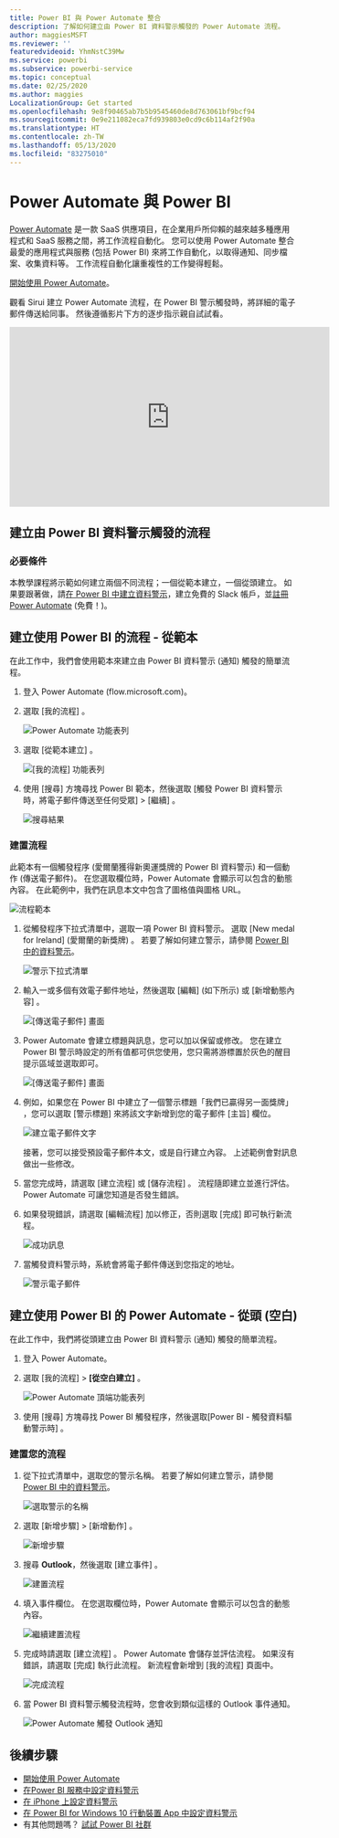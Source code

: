 ```yaml
---
title: Power BI 與 Power Automate 整合
description: 了解如何建立由 Power BI 資料警示觸發的 Power Automate 流程。
author: maggiesMSFT
ms.reviewer: ''
featuredvideoid: YhmNstC39Mw
ms.service: powerbi
ms.subservice: powerbi-service
ms.topic: conceptual
ms.date: 02/25/2020
ms.author: maggies
LocalizationGroup: Get started
ms.openlocfilehash: 9e8f90465ab7b5b9545460de8d763061bf9bcf94
ms.sourcegitcommit: 0e9e211082eca7fd939803e0cd9c6b114af2f90a
ms.translationtype: HT
ms.contentlocale: zh-TW
ms.lasthandoff: 05/13/2020
ms.locfileid: "83275010"
---
```

# <a name="power-automate-and-power-bi"></a>Power Automate 與 Power BI

[Power Automate](https://docs.microsoft.com/power-automate/getting-started) 是一款 SaaS 供應項目，在企業用戶所仰賴的越來越多種應用程式和 SaaS 服務之間，將工作流程自動化。 您可以使用 Power Automate 整合最愛的應用程式與服務 (包括 Power BI) 來將工作自動化，以取得通知、同步檔案、收集資料等。 工作流程自動化讓重複性的工作變得輕鬆。

[開始使用 Power Automate](https://docs.microsoft.com/power-automate/getting-started)。

觀看 Sirui 建立 Power Automate 流程，在 Power BI 警示觸發時，將詳細的電子郵件傳送給同事。 然後遵循影片下方的逐步指示親自試試看。

<iframe width="560" height="315" src="https://www.youtube.com/embed/YhmNstC39Mw" frameborder="0" allowfullscreen></iframe>

## <a name="create-a-flow-that-is-triggered-by-a-power-bi-data-alert"></a>建立由 Power BI 資料警示觸發的流程

### <a name="prerequisites"></a>必要條件
本教學課程將示範如何建立兩個不同流程；一個從範本建立，一個從頭建立。 如果要跟著做，請[在 Power BI 中建立資料警示](../create-reports/service-set-data-alerts.md)，建立免費的 Slack 帳戶，並[註冊 Power Automate](https://flow.microsoft.com/#home-signup) (免費！)。

## <a name="create-a-flow-that-uses-power-bi---from-a-template"></a>建立使用 Power BI 的流程 - 從範本
在此工作中，我們會使用範本來建立由 Power BI 資料警示 (通知) 觸發的簡單流程。

1. 登入 Power Automate (flow.microsoft.com)。
2. 選取 [我的流程]  。
   
   ![Power Automate 功能表列](media/service-flow-integration/power-bi-my-flows.png)
3. 選取 [從範本建立]  。
   
    ![[我的流程] 功能表列](media/service-flow-integration/power-bi-template.png)
4. 使用 [搜尋] 方塊尋找 Power BI 範本，然後選取 [觸發 Power BI 資料警示時，將電子郵件傳送至任何受眾] > [繼續]  。
   
    ![搜尋結果](media/service-flow-integration/power-bi-flow-alert.png)


### <a name="build-the-flow"></a>建置流程
此範本有一個觸發程序 (愛爾蘭獲得新奧運獎牌的 Power BI 資料警示) 和一個動作 (傳送電子郵件)。 在您選取欄位時，Power Automate 會顯示可以包含的動態內容。  在此範例中，我們在訊息本文中包含了圖格值與圖格 URL。

![流程範本](media/service-flow-integration/power-bi-template1.png)

1. 從觸發程序下拉式清單中，選取一項 Power BI 資料警示。 選取 [New medal for Ireland] \(愛爾蘭的新獎牌)  。 若要了解如何建立警示，請參閱 [Power BI 中的資料警示](../create-reports/service-set-data-alerts.md)。
   
   ![警示下拉式清單](media/service-flow-integration/power-bi-trigger-flow.png)
2. 輸入一或多個有效電子郵件地址，然後選取 [編輯]  \(如下所示) 或 [新增動態內容]  。 
   
   ![[傳送電子郵件] 畫面](media/service-flow-integration/power-bi-flow-email.png)

3. Power Automate 會建立標題與訊息，您可以加以保留或修改。 您在建立 Power BI 警示時設定的所有值都可供您使用，您只需將游標置於灰色的醒目提示區域並選取即可。 

   ![[傳送電子郵件] 畫面](media/service-flow-integration/power-bi-flow-email-default.png)

1.  例如，如果您在 Power BI 中建立了一個警示標題「我們已贏得另一面獎牌」  ，您可以選取 [警示標題]  來將該文字新增到您的電子郵件 [主旨] 欄位。

    ![建立電子郵件文字](media/service-flow-integration/power-bi-flow-message.png)

    接著，您可以接受預設電子郵件本文，或是自行建立內容。 上述範例會對訊息做出一些修改。

1. 當您完成時，請選取 [建立流程]  或 [儲存流程]  。  流程隨即建立並進行評估。  Power Automate 可讓您知道是否發生錯誤。
2. 如果發現錯誤，請選取 [編輯流程]  加以修正，否則選取 [完成]  即可執行新流程。
   
   ![成功訊息](media/service-flow-integration/power-bi-flow-running.png)
5. 當觸發資料警示時，系統會將電子郵件傳送到您指定的地址。  
   
   ![警示電子郵件](media/service-flow-integration/power-bi-flow-email2.png)

## <a name="create-a-power-automate-that-uses-power-bi---from-scratch-blank"></a>建立使用 Power BI 的 Power Automate - 從頭 (空白)
在此工作中，我們將從頭建立由 Power BI 資料警示 (通知) 觸發的簡單流程。

1. 登入 Power Automate。
2. 選取 [我的流程]   >  **[從空白建立]** 。
   
   ![Power Automate 頂端功能表列](media/service-flow-integration/power-bi-my-flows.png)
3. 使用 [搜尋] 方塊尋找 Power BI 觸發程序，然後選取[Power BI - 觸發資料驅動警示時]  。

### <a name="build-your-flow"></a>建置您的流程
1. 從下拉式清單中，選取您的警示名稱。  若要了解如何建立警示，請參閱 [Power BI 中的資料警示](../create-reports/service-set-data-alerts.md)。
   
    ![選取警示的名稱](media/service-flow-integration/power-bi-totalstores2.png)
2. 選取 [新增步驟]   > [新增動作]  。
   
   ![新增步驟](media/service-flow-integration/power-bi-new-step.png)
3. 搜尋 **Outlook**，然後選取 [建立事件]  。
   
   ![建置流程](media/service-flow-integration/power-bi-create-event.png)
4. 填入事件欄位。 在您選取欄位時，Power Automate 會顯示可以包含的動態內容。
   
   ![繼續建置流程](media/service-flow-integration/power-bi-flow-event.png)
5. 完成時請選取 [建立流程]  。  Power Automate 會儲存並評估流程。 如果沒有錯誤，請選取 [完成]  執行此流程。  新流程會新增到 [我的流程]  頁面中。
   
   ![完成流程](media/service-flow-integration/power-bi-flow-running.png)
6. 當 Power BI 資料警示觸發流程時，您會收到類似這樣的 Outlook 事件通知。
   
    ![Power Automate 觸發 Outlook 通知](media/service-flow-integration/power-bi-flow-notice.png)

## <a name="next-steps"></a>後續步驟
* [開始使用 Power Automate](https://docs.microsoft.com/power-automate/getting-started/)
* [在Power BI 服務中設定資料警示](../create-reports/service-set-data-alerts.md)
* [在 iPhone 上設定資料警示](../consumer/mobile/mobile-set-data-alerts-in-the-mobile-apps.md)
* [在 Power BI for Windows 10 行動裝置 App 中設定資料警示](../consumer/mobile/mobile-set-data-alerts-in-the-mobile-apps.md)
* 有其他問題嗎？ [試試 Power BI 社群](https://community.powerbi.com/)
